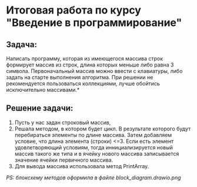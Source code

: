 # Итоговая работа по курсу "Введение в программирование"

## Задача: 
Написать программу, которая из имеющегося массива строк формирует массив из строк, длина которых меньше либо равна 3 символа. Первоначальный массив можно ввести с клавиатуры, либо задать на старте выполнения алгоритма. При решении не рекомендуется пользоваться коллекциями, лучше обойтись исключительно массивами.*

## Решение задачи:
1. Пусть у нас задан строковый массив, 
2. Решала методом, в котором будет цикл. В результате которого будут перебираться элементы по длине массива. Затем добавляем условие, что длина элемента (строки) <=3. Если есть элемент удовлетворяющий условиям, тогда иннициализируется новый массив такого же типа и в ячейку нового массива записывается значение ячейки первичного массива.
3. Для вывода массива использовала метод PrintArray.

*PS: блоксхему методов оформила в  файле block_diagram.drawio.png*
